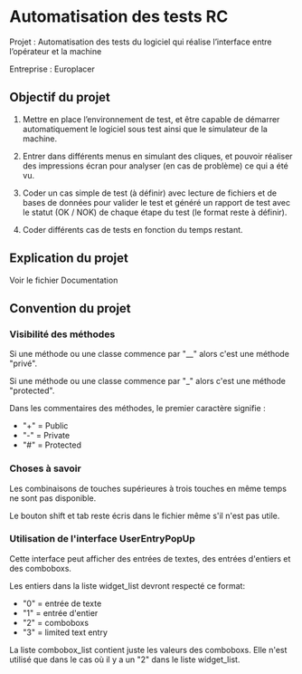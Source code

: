 # Automatisation des tests RC
Projet : Automatisation des tests du logiciel qui réalise l’interface entre l’opérateur et la machine

Entreprise : Europlacer

## Objectif du projet
1. Mettre en place l’environnement de test, et être capable de démarrer automatiquement le logiciel sous test ainsi que le simulateur de la machine.

2. Entrer dans différents menus en simulant des cliques, et pouvoir réaliser des impressions écran pour analyser (en cas de problème) ce qui a été vu.

3. Coder un cas simple de test (à définir) avec lecture de fichiers et de bases de données pour valider le test et généré un rapport de test avec le statut (OK / NOK) de chaque étape du test (le format reste à définir).

4. Coder différents cas de tests en fonction du temps restant.

## Explication du projet
Voir le fichier Documentation

## Convention du projet
### Visibilité des méthodes
Si une méthode ou une classe commence par "__" alors c'est une méthode "privé".

Si une méthode ou une classe commence par "_" alors c'est une méthode "protected".

Dans les commentaires des méthodes, le premier caractère signifie : 
- "+" = Public
- "-" = Private
- "#" = Protected

### Choses à savoir
Les combinaisons de touches supérieures à trois touches en même temps ne sont pas disponible.

Le bouton shift et tab reste écris dans le fichier même s'il n'est pas utile.

### Utilisation de l'interface UserEntryPopUp
Cette interface peut afficher des entrées de textes, des entrées d'entiers et des comboboxs.

Les entiers dans la liste widget_list devront respecté ce format:
- "0" = entrée de texte
- "1" = entrée d'entier
- "2" = comboboxs
- "3" = limited text entry

La liste combobox_list contient juste les valeurs des comboboxs. Elle n'est utilisé que dans le cas où il y a un "2" dans le liste widget_list.
